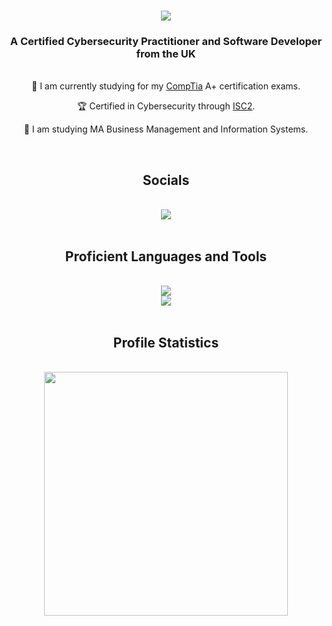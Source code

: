 <h1 align="center">
  <img src="https://readme-typing-svg.herokuapp.com/?font=Righteous&size=35&center=true&vCenter=true&width=500&height=70&duration=4000&lines=Hello,+I'm+John+Dunbar!;"/>
</h1>

<h3 align="center">A Certified Cybersecurity Practitioner and Software Developer from the UK</h3>
<br/>
<div align="center">
  🌱 I am currently studying for my <a href="https://www.comptia.org/">CompTia</a> A+ certification exams.

  🏆 Certified in Cybersecurity through <a href="https://www.isc2.org/">ISC2</a>.
  
  📖 I am studying MA Business Management and Information Systems.
</div>
<br/>
<h2 align="center">Socials</h2>
<br/>
<div align="center">
  <a href="https://www.linkedin.com/in/john-dunbar-379638243/"><img src="https://img.shields.io/badge/LinkedIn-0077B5?style=for-the-badge&logo=linkedin&logoColor=white" target="_blank"/></a>
</div>
<br/>
<h2 align="center">Proficient Languages and Tools</h2>
<br/>
<div align="center">
  <a href="https://skillicons.dev">
    <img src="https://skillicons.dev/icons?i=cs,cpp,python,mysql,java"/>
    <br>
    <img src="https://skillicons.dev/icons?i=visualstudio,vscode,github,powershell"/>
  </a>
</div>
<br/>
<h2 align="center">Profile Statistics</h2>
<br/>
<div align="center">
  <img width=390 src="https://streak-stats.demolab.com/?user=JohnDunbar21&count_private=true&theme=react&border_radius=10"/>
</div>

<!---
JohnDunbar21/JohnDunbar21 is a ✨ special ✨ repository because its `README.md` (this file) appears on your GitHub profile.
You can click the Preview link to take a look at your changes.
--->
